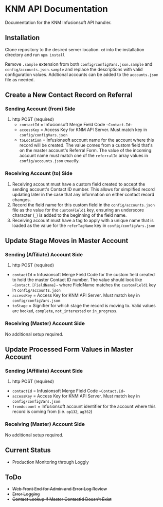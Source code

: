 # KNM API Documentation
Documentation for the KNM Infusionsoft API handler.

## Installation
Clone repository to the desired server location. `cd` into the installation directory and run `npm install`

Remove `.sample` extension from both `config/configVars.json.sample` and `config/accounts.json.sample` and replace the descriptions with valid configuration values. Addtional accounts can be added to the `accounts.json` file as needed.

## Create a New Contact Record on Referral
### Sending Account (from) Side
1. http POST (required)
    * `contactId` = Infusionsoft Merge Field Code `~Contact.Id~`
    * `accessKey` = Access Key for KNM API Server. Must match key in `config/configVars.json`
    * `toLocation` = Infusionsoft account name for the account where this record will be created. The value comes from a custom field that's on the master account's Referral Form. The value of the incoming account name must match one of the `referralId` array values in `config/accounts.json` exactly.

### Receiving Account (to) Side
1. Receiving account must have a custom field created to accept the sending account's Contact ID number. This allows for simplified record updating later in the case that any information on either contact record changes.
2. Record the field name for this custom field in the `config/accounts.json` file as the value for the `customField1` key, ensuring an underscore character (`_`) is added to the beginning of the field name.
3. Receiving account must have a tag to apply with a unique name that is loaded as the value for the `referTagName` key in `config/configVars.json`

## Update Stage Moves in Master Account
### Sending (Affiliate) Account Side
1. http POST (required)
* `contactId` = Infusionsoft Merge Field Code for the custom field created to hold the master Contact ID number. The value should look like `~Contact.[FieldName]~` where FieldName matches the `customField1` key in `config/accounts.json`
* `accessKey` = Access Key for KNM API Server. Must match key in `config/configVars.json`
* `toStage` = Signifier for which stage the record is moving to. Valid values are `booked`, `complete`, `not_interested` or `in_progress`.

### Receiving (Master) Account Side
No additional setup required.

## Update Processed Form Values in Master Account
### Sending (Affiliate) Account Side
1. http POST (required)
* `contactId` = Infusionsoft Merge Field Code `~Contact.Id~`
* `accessKey` = Access Key for KNM API Server. Must match key in `config/configVars.json`
* `fromAccount` = Infusionsoft account identifier for the account where this record is coming from (i.e. `op132`, `ag362`)

### Receiving (Master) Account Side
No additional setup required.

## Current Status
* Production Monitoring through Loggly

## ToDo
* ~~Web Front End for Admin and Error Log Review~~
* ~~Error Logging~~
* ~~Contact Lookup if Master ContactId Doesn't Exist~~
